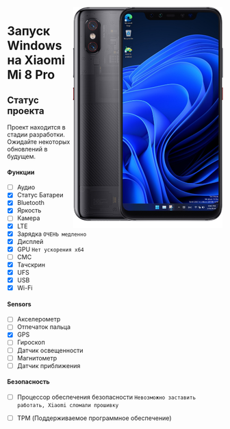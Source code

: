 <img align="right" src="https://github.com/n00b69/woa-equuleus/blob/main/equuleus.png" width="350" alt="Windows 11 running on equuleus">

# Запуск Windows на Xiaomi Mi 8 Pro

## Статус проекта 
Проект находится в стадии разработки. Ожидайте некоторых обновлений в будущем.

#### Функции 
- [ ] Аудио 
- [X] Статус Батареи
- [x] Bluetooth
- [x] Яркость
- [ ] Камера
- [x] LTE
- [x] Зарядка ```ОЧЕНЬ медленно```
- [x] Дисплей
- [x] GPU  ```Нет ускорения x64```
- [ ] СМС
- [x] Тачскрин
- [x] UFS
- [x] USB
- [x] Wi-Fi

#### Sensors
- [ ] Акселерометр
- [ ] Отпечаток пальца
- [x] GPS
- [ ] Гироскоп
- [ ] Датчик освещенности
- [ ] Магнитометр
- [ ] Датчик приближения 

#### Безопасность 
- [ ] Процессор обеспечения безопасности ```Невозможно заставить работать, Xiaomi сломали прошивку```
- [ ] TPM (Поддерживаемое программное обеспечение)



